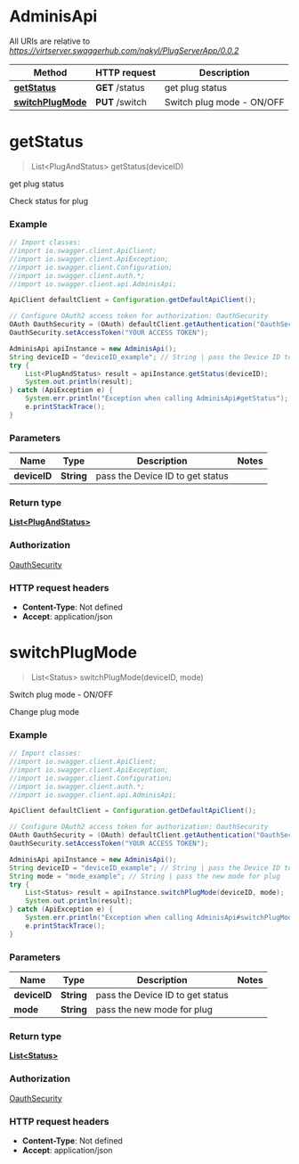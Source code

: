 # AdminisApi

All URIs are relative to *https://virtserver.swaggerhub.com/nakyl/PlugServerApp/0.0.2*

Method | HTTP request | Description
------------- | ------------- | -------------
[**getStatus**](AdminisApi.md#getStatus) | **GET** /status | get plug status
[**switchPlugMode**](AdminisApi.md#switchPlugMode) | **PUT** /switch | Switch plug mode - ON/OFF


<a name="getStatus"></a>
# **getStatus**
> List&lt;PlugAndStatus&gt; getStatus(deviceID)

get plug status

Check status for plug 

### Example
```java
// Import classes:
//import io.swagger.client.ApiClient;
//import io.swagger.client.ApiException;
//import io.swagger.client.Configuration;
//import io.swagger.client.auth.*;
//import io.swagger.client.api.AdminisApi;

ApiClient defaultClient = Configuration.getDefaultApiClient();

// Configure OAuth2 access token for authorization: OauthSecurity
OAuth OauthSecurity = (OAuth) defaultClient.getAuthentication("OauthSecurity");
OauthSecurity.setAccessToken("YOUR ACCESS TOKEN");

AdminisApi apiInstance = new AdminisApi();
String deviceID = "deviceID_example"; // String | pass the Device ID to get status
try {
    List<PlugAndStatus> result = apiInstance.getStatus(deviceID);
    System.out.println(result);
} catch (ApiException e) {
    System.err.println("Exception when calling AdminisApi#getStatus");
    e.printStackTrace();
}
```

### Parameters

Name | Type | Description  | Notes
------------- | ------------- | ------------- | -------------
 **deviceID** | **String**| pass the Device ID to get status |

### Return type

[**List&lt;PlugAndStatus&gt;**](PlugAndStatus.md)

### Authorization

[OauthSecurity](../README.md#OauthSecurity)

### HTTP request headers

 - **Content-Type**: Not defined
 - **Accept**: application/json

<a name="switchPlugMode"></a>
# **switchPlugMode**
> List&lt;Status&gt; switchPlugMode(deviceID, mode)

Switch plug mode - ON/OFF

Change plug mode 

### Example
```java
// Import classes:
//import io.swagger.client.ApiClient;
//import io.swagger.client.ApiException;
//import io.swagger.client.Configuration;
//import io.swagger.client.auth.*;
//import io.swagger.client.api.AdminisApi;

ApiClient defaultClient = Configuration.getDefaultApiClient();

// Configure OAuth2 access token for authorization: OauthSecurity
OAuth OauthSecurity = (OAuth) defaultClient.getAuthentication("OauthSecurity");
OauthSecurity.setAccessToken("YOUR ACCESS TOKEN");

AdminisApi apiInstance = new AdminisApi();
String deviceID = "deviceID_example"; // String | pass the Device ID to get status
String mode = "mode_example"; // String | pass the new mode for plug
try {
    List<Status> result = apiInstance.switchPlugMode(deviceID, mode);
    System.out.println(result);
} catch (ApiException e) {
    System.err.println("Exception when calling AdminisApi#switchPlugMode");
    e.printStackTrace();
}
```

### Parameters

Name | Type | Description  | Notes
------------- | ------------- | ------------- | -------------
 **deviceID** | **String**| pass the Device ID to get status |
 **mode** | **String**| pass the new mode for plug |

### Return type

[**List&lt;Status&gt;**](Status.md)

### Authorization

[OauthSecurity](../README.md#OauthSecurity)

### HTTP request headers

 - **Content-Type**: Not defined
 - **Accept**: application/json

